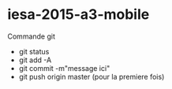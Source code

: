 # iesa-2015-a3-mobile

Commande git
- git status
- git add -A
- git commit -m"message ici"
- git push origin master (pour la premiere fois)





